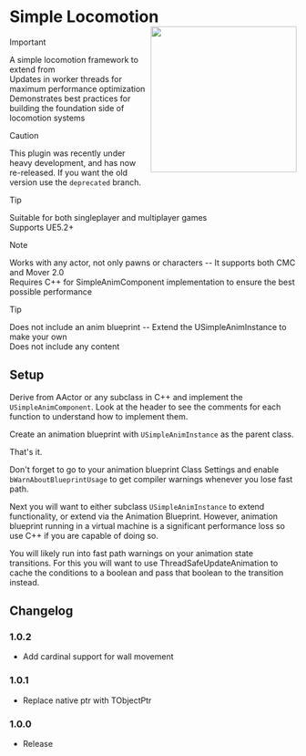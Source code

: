 # Simple Locomotion <img align="right" width=256, height=256 src="https://github.com/Vaei/SimpleLocomotion/blob/main/Resources/Icon256.png">

> [!IMPORTANT]
> A simple locomotion framework to extend from
> <br>Updates in worker threads for maximum performance optimization
> <br>Demonstrates best practices for building the foundation side of locomotion systems

> [!CAUTION]
> This plugin was recently under heavy development, and has now re-released. If you want the old version use the `deprecated` branch.

> [!TIP]
> Suitable for both singleplayer and multiplayer games
> <br>Supports UE5.2+

> [!NOTE]
> Works with any actor, not only pawns or characters -- It supports both CMC and Mover 2.0
> <br>Requires C++ for SimpleAnimComponent implementation to ensure the best possible performance

> [!TIP]
> Does not include an anim blueprint -- Extend the USimpleAnimInstance to make your own
> <br>Does not include any content

## Setup

Derive from AActor or any subclass in C++ and implement the `USimpleAnimComponent`. Look at the header to see the comments for each function to understand how to implement them.

Create an animation blueprint with `USimpleAnimInstance` as the parent class.

That's it.

Don't forget to go to your animation blueprint Class Settings and enable `bWarnAboutBlueprintUsage` to get compiler warnings whenever you lose fast path.

Next you will want to either subclass `USimpleAnimInstance` to extend functionality, or extend via the Animation Blueprint. However, animation blueprint running in a virtual machine is a significant performance loss so use C++ if you are capable of doing so.

You will likely run into fast path warnings on your animation state transitions. For this you will want to use ThreadSafeUpdateAnimation to cache the conditions to a boolean and pass that boolean to the transition instead.

## Changelog

### 1.0.2
* Add cardinal support for wall movement

### 1.0.1
* Replace native ptr with TObjectPtr

### 1.0.0
* Release
